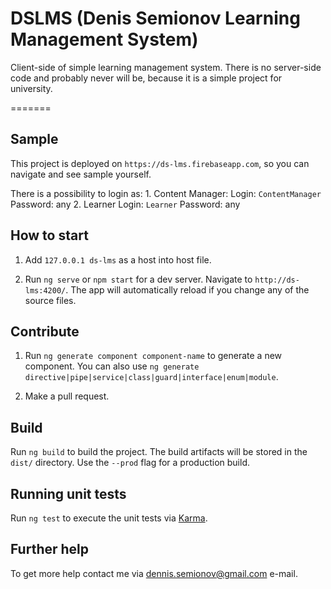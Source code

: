 # DSLMS (Denis Semionov Learning Management System)
Client-side of simple learning management system. There is no server-side code and probably never will be, because it is a simple project for university.

=======
## Sample

This project is deployed on `https://ds-lms.firebaseapp.com`, so you can navigate and see sample yourself.

There is a possibility to login as:
    1. Content Manager:
        Login: `ContentManager`
        Password: any
    2. Learner
        Login: `Learner`
        Password: any

## How to start

1. Add `127.0.0.1 ds-lms` as a host into host file.

2. Run `ng serve` or `npm start` for a dev server. Navigate to `http://ds-lms:4200/`. The app will automatically reload if you change any of the source files.

## Contribute

1. Run `ng generate component component-name` to generate a new component. You can also use `ng generate directive|pipe|service|class|guard|interface|enum|module`.

2. Make a pull request.

## Build

Run `ng build` to build the project. The build artifacts will be stored in the `dist/` directory. Use the `--prod` flag for a production build.

## Running unit tests

Run `ng test` to execute the unit tests via [Karma](https://karma-runner.github.io).

## Further help

To get more help contact me via dennis.semionov@gmail.com e-mail.